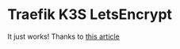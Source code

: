# Traefik K3S LetsEncrypt

It just works! Thanks to [this article](https://dev.to/giveitatry/how-to-enable-lets-encrypt-tls-in-k3s-with-traefik-282n)